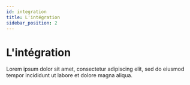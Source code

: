 ```yaml
---
id: integration
title: L'intégration
sidebar_position: 2
---
```


# L'intégration

Lorem ipsum dolor sit amet, consectetur adipiscing elit, sed do eiusmod tempor incididunt ut labore et dolore magna aliqua.